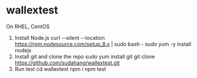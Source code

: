 # wallextest
On RHEL, CentOS
1. Install Node.js
curl --silent --location https://rpm.nodesource.com/setup_8.x | sudo bash -
sudo yum -y install nodejs
2. Install git and clone the repo
sudo yum install git
git clone https://github.com/sudahang/wallextest.git
3. Run test
cd wallextest
npm i
npm test
